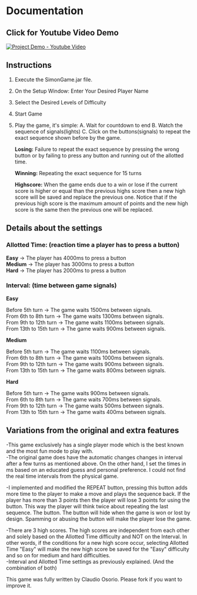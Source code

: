 # Documentation  
## Click for Youtube Video Demo
[![Project Demo -  Youtube Video](https://img.youtube.com/vi/3xXELiX7Wgs/0.jpg)](https://www.youtube.com/watch?v=3xXELiX7Wgs)

## Instructions  
1. Execute the SimonGame.jar file.
2. On the Setup Window: Enter Your Desired Player Name
3. Select the Desired Levels of Difficulty
4. Start Game
5. Play the game, it's simple:
	A. Wait for countdown to end
	B. Watch the sequence of signals(lights)
	C. Click on the buttons(signals) to repeat the exact sequence shown before by the game.
	
	**Losing:** Failure to repeat the exact sequence by pressing the wrong button or by failing to press any button and running out of the allotted time.
	
	**Winning:** Repeating the exact sequence for 15 turns
	
	**Highscore:** When the game ends due to a win or lose if the current score is higher or equal than the previous highs score then a new high score will be saved and replace the previous one. Notice that if the previous high score is the maximum amount of points and the new high score is the same then the previous one will be replaced.

## Details about the settings  

### Allotted Time: (reaction time a player has to press a button)  
**Easy**   -> The player has 4000ms to press a button  
**Medium** -> The player has 3000ms to press a button  
**Hard**   -> The player has 2000ms to press a button  

### Interval: (time between game signals)  
**Easy**  
<p>Before 5th turn         -> The game waits 1500ms between signals.<br>
From   6th to 8th turn  -> The game waits 1300ms between signals.<br>
From   9th to 12th turn -> The game waits 1100ms between signals.<br>
From  13th to 15th turn -> The game waits  900ms between signals.</p>

**Medium**  
<p>Before 5th turn         -> The game waits 1100ms between signals.<br>
From   6th to 8th turn  -> The game waits 1000ms between signals.<br>
From   9th to 12th turn -> The game waits  900ms between signals.<br>
From  13th to 15th turn -> The game waits  800ms between signals.</p>

**Hard**  
<p>Before 5th turn         -> The game waits 900ms between signals.<br>
From   6th to 8th turn  -> The game waits 700ms between signals.<br>
From   9th to 12th turn -> The game waits 500ms between signals.<br>
From  13th to 15th turn -> The game waits 400ms between signals.</p>


## Variations from the original and extra features  
-This game exclusively has a single player mode which is the best known and the most fun mode to play with.  
-The original game does have the automatic changes changes in interval after a few turns as mentioned above. On the other hand, I set the times in ms based on an educated guess and personal preference. I could not find the real time intervals from the physical game.  

-I implemented and modified the REPEAT button, pressing this button adds more time to the player to make a move and plays the sequence back. If the player has more than 3 points then the player will lose 3 points for using the button. This way the player will think twice about repeating the last sequence. The button. The button will hide when the game is won or lost by design. Spamming or abusing the button will make the player lose the game.  

-There are 3 high scores. The high scores are independent from each other and solely based on the Allotted Time difficulty and NOT on the Interval. In other words, if the conditions for a new high score occur, selecting Allotted Time "Easy" will make the new high score be saved for the "Easy" difficulty and so on for  medium and hard difficulties.  
-Interval and Allotted Time settings as previously explained. (And the combination of both)  

This game was fully written by Claudio Osorio. Please fork if you want to improve it.
